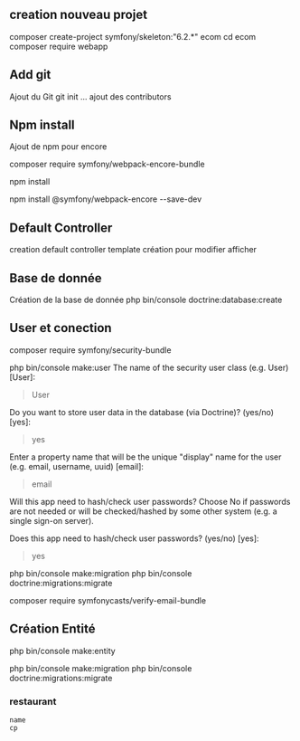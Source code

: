 ## creation nouveau projet

composer create-project symfony/skeleton:"6.2.*" ecom
cd ecom
composer require webapp

## Add git

Ajout du Git 
git init ...
ajout des contributors

## Npm install
Ajout de npm pour encore

composer require symfony/webpack-encore-bundle

npm install

npm install @symfony/webpack-encore --save-dev

## Default Controller
creation default controller
template création pour modifier afficher

## Base de donnée

Création de la base de donnée
php bin/console doctrine:database:create

## User et conection

composer require symfony/security-bundle

php bin/console make:user
 The name of the security user class (e.g. User) [User]:
 > User

 Do you want to store user data in the database (via Doctrine)? (yes/no) [yes]:
 > yes

 Enter a property name that will be the unique "display" name for the user (e.g. email, username, uuid) [email]:
 > email

 Will this app need to hash/check user passwords? Choose No if passwords are not needed or will be checked/hashed by some other system (e.g. a single sign-on server).

 Does this app need to hash/check user passwords? (yes/no) [yes]:
 > yes

 php bin/console make:migration
 php bin/console doctrine:migrations:migrate

 composer require symfonycasts/verify-email-bundle


## Création Entité

php bin/console make:entity


php bin/console make:migration
php bin/console doctrine:migrations:migrate

### restaurant
    name
    cp

